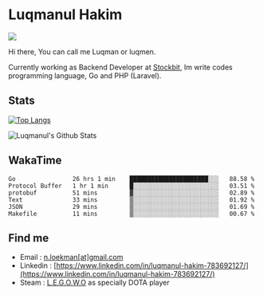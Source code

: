 
# Luqmanul Hakim

![](https://komarev.com/ghpvc/?username=luqman-v1)

Hi there, You can call me Luqman or luqmen.

Currently working as Backend Developer at [Stockbit](https://stockbit.com/), Im write codes programming language, Go and PHP (Laravel).
## Stats

[![Top Langs](https://github-readme-stats.vercel.app/api/top-langs/?username=luqman-v1&layout=compact)](https://github.com/anuraghazra/github-readme-stats)

![Luqmanul's Github Stats](https://github-readme-stats.vercel.app/api?username=luqman-v1&show_icons=true)


## WakaTime 

<!--START_SECTION:waka-->

```text
Go                26 hrs 1 min    ██████████████████████░░░   88.58 %
Protocol Buffer   1 hr 1 min      █░░░░░░░░░░░░░░░░░░░░░░░░   03.51 %
protobuf          51 mins         ▓░░░░░░░░░░░░░░░░░░░░░░░░   02.89 %
Text              33 mins         ▒░░░░░░░░░░░░░░░░░░░░░░░░   01.92 %
JSON              29 mins         ▒░░░░░░░░░░░░░░░░░░░░░░░░   01.69 %
Makefile          11 mins         ▒░░░░░░░░░░░░░░░░░░░░░░░░   00.67 %
```

<!--END_SECTION:waka-->


## Find me 

- Email : [n.loekman[at]gmail.com](mailto:n.loekman@gmail.com)
- Linkedin : [https://www.linkedin.com/in/luqmanul-hakim-783692127/](https://www.linkedin.com/in/luqmanul-hakim-783692127/)
- Steam : [L.E.G.O.W.O](https://steamcommunity.com/id/fuukmans) as specially DOTA player


